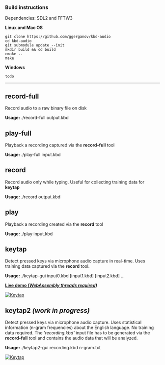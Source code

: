 ### Build instructions

Dependencies: SDL2 and FFTW3

**Linux and Mac OS**

    git clone https://github.com/ggerganov/kbd-audio
    cd kbd-audio
    git submodule update --init
    mkdir build && cd build
    cmake ..
    make
    
**Windows**

    todo

---

## record-full

Record audio to a raw binary file on disk

**Usage:** ./record-full output.kbd


## play-full

Playback a recording captured via the **record-full** tool

**Usage:** ./play-full input.kbd


## record

Record audio only while typing. Useful for collecting training data for **keytap**

**Usage:** ./record output.kbd


## play

Playback a recording created via the **record** tool

**Usage:** ./play input.kbd


## keytap

Detect pressed keys via microphone audio capture in real-time. Uses training data captured via the **record** tool.

**Usage:** ./keytap-gui input0.kbd [input1.kbd] [input2.kbd] ...

[**Live demo *(WebAssembly threads required)***](https://ggerganov.github.io/jekyll/update/2018/11/24/keytap.html)

<a href="https://i.imgur.com/mnRvT1X.gif" target="_blank">![Keytap](https://i.imgur.com/FXa60Pr.gif)</a>


## keytap2 *(work in progress)*

Detect pressed keys via microphone audio capture. Uses statistical information (n-gram frequencies) about the English language. No training data required. The *'recording.kbd'* input file has to be generated via the **record-full** tool and contains the audio data that will be analyzed.

**Usage:** ./keytap2-gui recording.kbd n-gram.txt

<a href="https://i.imgur.com/yR3m5Bm.jpg" target="_blank">![Keytap](https://i.imgur.com/yR3m5Bm.jpg)</a>
